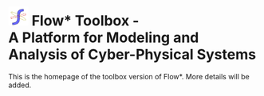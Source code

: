 <h1> <img src="images/flowstar.png" alt="flowstar" width='40'> Flow* Toolbox</font> - <br> A Platform for Modeling and Analysis of Cyber-Physical Systems </h1>

This is the homepage of the toolbox version of Flow*. More details will be added.
